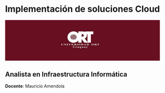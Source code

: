 # Implementación de soluciones Cloud

![Universidad ORT Uruguay](ortLogo.jpg)

## Analista en Infraestructura Informática

**Docente**: Mauricio Amendola
